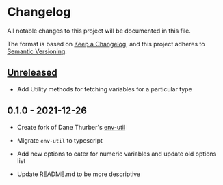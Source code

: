 # Changelog

All notable changes to this project will be documented in this file.

The format is based on [Keep a Changelog](https://keepachangelog.com/en/1.0.0/),
and this project adheres to [Semantic Versioning](https://semver.org/spec/v2.0.0.html).

## [Unreleased]

* Add Utility methods for fetching variables for a particular type

## 0.1.0 - 2021-12-26

-   Create fork of Dane Thurber's [env-util](https://github.com/danethurber/env-utils)

-   Migrate `env-util` to typescript

-   Add new options to cater for numeric variables and update old options list

-   Update README.md to be more descriptive

[Unreleased]: https://github.com/BolajiOlajide/env-utils/compare/minor...HEAD

[minor]: https://github.com/BolajiOlajide/env-utils/compare/7b2bb1f3e71bb5d1ea3da258cf6991f153c53f1f...minor

